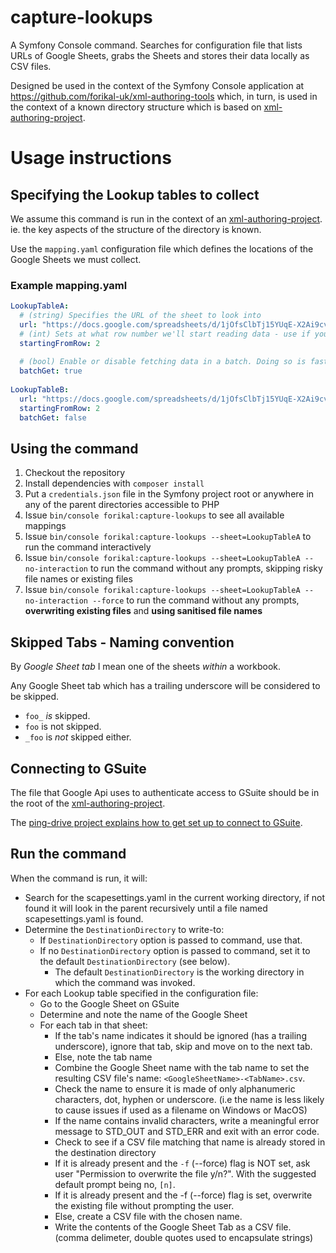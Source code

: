 # capture-lookups
A Symfony Console command. Searches for configuration file that lists URLs of Google Sheets, grabs the Sheets and stores their data locally as CSV files.

Designed be used in the context of the Symfony Console application at https://github.com/forikal-uk/xml-authoring-tools which, in turn, is used in the context of a known directory structure which is based on [xml-authoring-project](https://github.com/forikal-uk/xml-authoring-project).


# Usage instructions

## Specifying the Lookup tables to collect

We assume this command is run in the context of an [xml-authoring-project](https://github.com/forikal-uk/xml-authoring-project). ie. the key aspects of the structure of the directory is known.

Use the `mapping.yaml` configuration file which defines the locations of the Google Sheets we must collect.

### Example mapping.yaml

```yaml
LookupTableA:
  # (string) Specifies the URL of the sheet to look into
  url: "https://docs.google.com/spreadsheets/d/1jOfsClbTj15YUqE-X2Ai9cvyhP-GLvP8CGZPgD1TysI/edit#gid=0"
  # (int) Sets at what row number we'll start reading data - use if you want to skip the beginning of the sheet, for example a header
  startingFromRow: 2
  
  # (bool) Enable or disable fetching data in a batch. Doing so is faster, but may fail if there is a lot of data to be fetched
  batchGet: true
  
LookupTableB:
  url: "https://docs.google.com/spreadsheets/d/1jOfsClbTj15YUqE-X2Ai9cvyhP-GLvP8CGZPgD1TysI/edit#gid=0"
  startingFromRow: 2
  batchGet: false
```  

## Using the command

1. Checkout the repository
1. Install dependencies with `composer install`
1. Put a `credentials.json` file in the Symfony project root or anywhere in any of the parent directories accessible to PHP
1. Issue `bin/console forikal:capture-lookups` to see all available mappings
1. Issue `bin/console forikal:capture-lookups --sheet=LookupTableA` to run the command interactively
1. Issue `bin/console forikal:capture-lookups --sheet=LookupTableA --no-interaction` to run the command without any prompts, skipping risky file names or existing files
1. Issue `bin/console forikal:capture-lookups --sheet=LookupTableA --no-interaction --force` to run the command without any prompts, **overwriting existing files** and **using sanitised file names**
 

## Skipped Tabs - Naming convention

By _Google Sheet tab_ I mean one of the sheets _within_ a workbook. 

Any Google Sheet tab which has a trailing underscore will be considered to be skipped. 

* `foo_` *is* skipped.
* `foo` is not skipped.
* `_foo` is *not* skipped either. 

## Connecting to GSuite

The file that Google Api uses to authenticate access to GSuite should be in the root of the [xml-authoring-project](https://github.com/forikal-uk/xml-authoring-project).

The [ping-drive project explains how to get set up to connect to GSuite](https://github.com/forikal-uk/ping-drive#usage).


## Run the command

When the command is run, it will:

* Search for the scapesettings.yaml in the current working directory, if not found it will look in the parent recursively until a file named scapesettings.yaml is found.
* Determine the `DestinationDirectory` to write-to:
  * If `DestinationDirectory` option is passed to command, use that.
  * If no `DestinationDirectory` option is passed to command, set it to the default `DestinationDirectory` (see below). 
    * The default `DestinationDirectory` is the working directory in which the command was invoked. 
* For each Lookup table specified in the configuration file:
  * Go to the Google Sheet on GSuite
  * Determine and note the name of the Google Sheet
  * For each tab in that sheet:
    * If the tab's name indicates it should be ignored (has a trailing underscore), ignore that tab, skip and move on to the next tab.
    * Else, note the tab name
    * Combine the Google Sheet name with the tab name to set the resulting CSV file's name: `<GoogleSheetName>-<TabName>.csv`. 
    * Check the name to ensure it is made of only alphanumeric characters, dot, hyphen or underscore. (i.e the name is less likely to cause issues if used as a filename on Windows or MacOS)  
    * If the name contains invalid characters, write a meaningful error message to STD_OUT and STD_ERR and exit with an error code.  
    * Check to see if a CSV file matching that name is already stored in the destination directory
    * If it is already present and the `-f` (--force) flag  is NOT set, ask user "Permission to overwrite the file y/n?". With the suggested default prompt being no, `[n]`.
    * If it is already present and the -f (--force) flag  is set, overwrite the existing file without prompting the user.
    * Else, create a CSV file with the chosen name. 
    * Write the contents of the Google Sheet Tab as a CSV file. (comma delimeter, double quotes used to encapsulate strings)  



